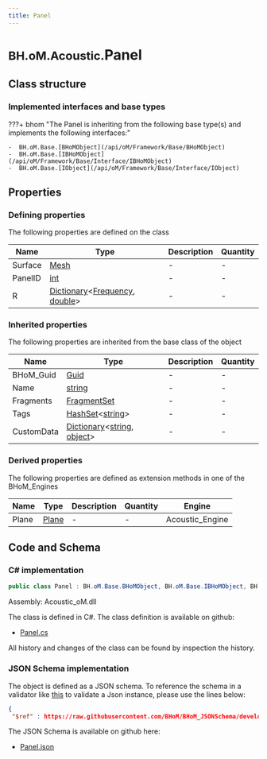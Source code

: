 ```yaml
---
title: Panel
---
```


# <small>BH.oM.Acoustic.</small>**Panel**



## Class structure

### Implemented interfaces and base types

???+ bhom "The Panel is inheriting from the following base type(s) and implements the following interfaces:"

    -  BH.oM.Base.[BHoMObject](/api/oM/Framework/Base/BHoMObject)
    -  BH.oM.Base.[IBHoMObject](/api/oM/Framework/Base/Interface/IBHoMObject)
    -  BH.oM.Base.[IObject](/api/oM/Framework/Base/Interface/IObject)


## Properties



### Defining properties

The following properties are defined on the class

| Name             | Type             | Description      | Quantity         |
|------------------|------------------|------------------|------------------|
| Surface | [Mesh](/api/oM/Dimensional/Geometry/Mesh/Mesh) | - | - |
| PanelID | [int](https://learn.microsoft.com/en-us/dotnet/api/System.Int32?view=netstandard-2.0) | - | - |
| R | [Dictionary](https://learn.microsoft.com/en-us/dotnet/api/System.Collections.Generic.Dictionary-2?view=netstandard-2.0)&lt;[Frequency](/api/oM/Analytical/Acoustic/Frequency), [double](https://learn.microsoft.com/en-us/dotnet/api/System.Double?view=netstandard-2.0)&gt; | - | - |


### Inherited properties
The following properties are inherited from the base class of the object

| Name             | Type             | Description      | Quantity         |
|------------------|------------------|------------------|------------------|
| BHoM_Guid | [Guid](https://learn.microsoft.com/en-us/dotnet/api/System.Guid?view=netstandard-2.0) | - | - |
| Name | [string](https://learn.microsoft.com/en-us/dotnet/api/System.String?view=netstandard-2.0) | - | - |
| Fragments | [FragmentSet](/api/oM/Framework/Base/FragmentSet) | - | - |
| Tags | [HashSet](https://learn.microsoft.com/en-us/dotnet/api/System.Collections.Generic.HashSet-1?view=netstandard-2.0)&lt;[string](https://learn.microsoft.com/en-us/dotnet/api/System.String?view=netstandard-2.0)&gt; | - | - |
| CustomData | [Dictionary](https://learn.microsoft.com/en-us/dotnet/api/System.Collections.Generic.Dictionary-2?view=netstandard-2.0)&lt;[string](https://learn.microsoft.com/en-us/dotnet/api/System.String?view=netstandard-2.0), [object](https://learn.microsoft.com/en-us/dotnet/api/System.Object?view=netstandard-2.0)&gt; | - | - |


### Derived properties

The following properties are defined as extension methods in one of the BHoM_Engines

| Name             | Type             | Description      | Quantity         | Engine           |
|------------------|------------------|------------------|------------------|------------------|
| Plane | [Plane](/api/oM/Dimensional/Geometry/Vector/Plane) | - | - | Acoustic_Engine |


## Code and Schema

### C# implementation

``` C# title="C#"
public class Panel : BH.oM.Base.BHoMObject, BH.oM.Base.IBHoMObject, BH.oM.Base.IObject
```

Assembly: Acoustic_oM.dll

The class is defined in C#. The class definition is available on github:

- [Panel.cs](https://github.com/BHoM/BHoM/blob/develop/Acoustic_oM/Elements\Panel.cs)

All history and changes of the class can be found by inspection the history.
### JSON Schema implementation

The object is defined as a JSON schema. To reference the schema in a validator like [this](https://www.jsonschemavalidator.net/) to validate a Json instance, please use the lines below:

``` json title="JSON Schema"
{
 "$ref" : https://raw.githubusercontent.com/BHoM/BHoM_JSONSchema/develop/Acoustic_oM/Panel.json}
```

The JSON Schema is available on github here:

- [Panel.json](https://github.com/BHoM/BHoM_JSONSchema/blob/develop/Acoustic_oM/Panel.json)
